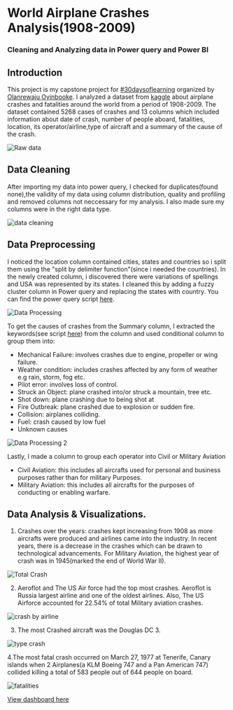 # World Airplane Crashes Analysis(1908-2009)
### Cleaning and Analyzing data in Power query and Power BI

## Introduction
This project is my capstone project for [#30daysoflearning](https://techcommunity.microsoft.com/t5/educator-developer-blog/learning-data-analysis-curriculum-and-resources/ba-p/3497797) organized by [Olanrewaju Oyinbooke](https://github.com/theoyinbooke).
I analyzed a dataset from [kaggle](https://www.kaggle.com/datasets/saurograndi/airplane-crashes-since-1908) about airplane crashes and fatalities around the world from a period of 1908-2009.
The dataset contained 5268 cases of crashes and 13 columns which included information about date of crash,  number of people aboard, fatalities, location, its operator/airline,type of aircraft and a summary of the cause of the crash.

![Raw data](https://user-images.githubusercontent.com/61963973/179941566-2745fe26-fc19-4739-9d28-21967ba4b025.png)

## Data Cleaning 
After importing my data into power query, I checked for duplicates(found none),the validity of my data using column distribution, quality and profiling and removed columns not neccessary for my analysis.
I also made sure my columns were in the right data type.

![data cleaning](https://user-images.githubusercontent.com/61963973/179928540-19561e60-79c2-460b-8de6-4661b1e398c1.png)

## Data Preprocessing
I noticed the location column contained cities, states and countries so i split them using the "split by delimiter function"(since i needed the countries). In the newly created column, i discovered there were variations of spellings and USA was represented by its states. I cleaned this by adding a fuzzy cluster column in Power query and replacing the states with country. You can find the power query script [here](https://github.com/thegbemisola/World-Airplane-Crashes-Analysis-/blob/main/Fuzzy%20clustering).

![Data Processing](https://user-images.githubusercontent.com/61963973/179937153-e768d379-a1d4-4d4f-9fdc-c13742d57e8b.png)

To get the causes of crashes from the Summary column, I extracted the keywords(see script [here](https://github.com/thegbemisola/World-Airplane-Crashes-Analysis-/blob/main/Keywords)) from the column and used conditional column to group them into:
+ Mechanical Failure: involves crashes due to engine, propeller or wing failure.
+ Weather condition: includes crashes affected by any form of weather e.g rain, storm, fog etc.
+ Pilot error: involves loss of control.
+ Struck an Object: plane crashed into/or struck a mountain, tree etc.
+ Shot down: plane crashing due to being shot at
+ Fire Outbreak: plane crashed due to explosion or sudden fire.
+ Collision: airplanes colliding.
+ Fuel: crash caused by low fuel
+ Unknown causes

![Data Processing 2](https://user-images.githubusercontent.com/61963973/179940972-75a93257-23c9-4ebc-a21d-3fb18621e6fc.png)

Lastly, I made a column to group each operator into  Civil or Military Aviation
+ Civil Aviation: this includes all aircrafts used for personal and business purposes rather than for military Purposes.
+ Military Aviation: this includes all aircrafts for the purposes of conducting or enabling warfare. 

 ## Data Analysis & Visualizations.
1. Crashes over the years: crashes kept increasing from 1908 as more aircrafts were produced and airlines came into the industry. In recent years, there is a decrease in the crashes which can be drawn to technological advancements.
For Military Aviation, the highest year of crash was in 1945(marked the end of World War II).

![Total Crash](https://user-images.githubusercontent.com/61963973/179996906-58133794-c1fa-4099-9051-318d2da12c66.png)

2. Aeroflot and The US Air force had the top most crashes. Aeroflot is Russia largest airline and one of the oldest airlines. 
Also, The US Airforce accounted for 22.54% of total Military aviation crashes.

![crash by airline](https://user-images.githubusercontent.com/61963973/179962355-3d7fb8cb-7180-41a9-bc81-7faec8d3acda.png)

3. The most Crashed aircraft was the Douglas DC 3. 

![type crash](https://user-images.githubusercontent.com/61963973/179962823-62d774b1-dd41-49c8-ab61-fdddbdf884f8.png)

4.The most fatal crash occurred on March 27, 1977 at Tenerife, Canary islands when 2 Airplanes(a KLM Boeing 747 and a Pan American 747) collided killing a total of 583 people out of 644 people on board.

![fatalities](https://user-images.githubusercontent.com/61963973/179996370-b5e6c9d4-0566-4b41-8d9f-d9ab5364ab71.png)

[View dashboard here](https://github.com/thegbemisola/World-Airplane-Crashes-Analysis-/blob/main/Dashboard.pdf)
